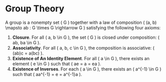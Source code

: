 # Group Theory

A group is a nonempty set \( G \) together with a law of composition
\( (a, b) \mapsto ab : G \times G \rightarrow G \) satisfying the following four axioms:

1. **Closure**. For all \( a, b \in G \), the set \( G \) is closed under composition: \( ab, ba \in G \).
2. **Associativity**. For all \( a, b, c \in G \), the composition is associative: \( (ab)c = a(bc) \).
3. **Existence of An Identity Element**. For all \( a \in G \), there exists an element \( e \in G \)
   such that \( ae = a = ea \).
4. **Existence of Inverses**. For each \( a \in G \), there exists an \( a^{-1} \in G \) such that \( aa^{-1} = e
   = a^{-1}a \).
